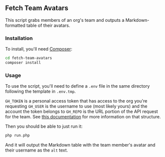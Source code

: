## Fetch Team Avatars

This script grabs members of an org's team and outputs a Markdown-formatted table of their avatars.

### Installation

To install, you'll need [Composer](https://getcomposer.org/):

```bash
cd fetch-team-avatars
composer install
```

### Usage

To use the script, you'll need to define a `.env` file in the same directory following the template in `.env.tmp`.

`GH_TOKEN` is a personal access token that has access to the org you're requesting
`GH_USER` is the username to use (most likely yours) and the account the token belongs to
`GH_REPO` is the URL portion of the API request for the team. See [this documentation](https://docs.github.com/en/rest/reference/teams#members) for more information on that structure.

Then you should be able to just run it:

```php
php run.php
```

And it will output the Markdown table with the team member's avatar and their username as the `alt` text.